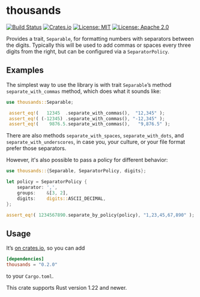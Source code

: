 # thousands

[![Build Status](https://travis-ci.org/tov/thousands-rs.svg?branch=master)](https://travis-ci.org/tov/thousands-rs)
[![Crates.io](https://img.shields.io/crates/v/thousands.svg?maxAge=2592000)](https://crates.io/crates/thousands)
[![License: MIT](https://img.shields.io/badge/license-MIT-blue.svg)](LICENSE-MIT)
[![License: Apache 2.0](https://img.shields.io/badge/license-Apache_2.0-blue.svg)](LICENSE-APACHE)

Provides a trait, `Separable`, for formatting numbers with separators
between the digits. Typically this will be used to add commas or spaces
every three digits from the right, but can be configured via a
`SeparatorPolicy`.

## Examples

The simplest way to use the library is with trait `Separable`’s method
`separate_with_commas` method, which does what it sounds like:

```rust
use thousands::Separable;

 assert_eq!(   12345  .separate_with_commas(),  "12,345" );
 assert_eq!( (-12345) .separate_with_commas(), "-12,345" );
 assert_eq!(    9876.5.separate_with_commas(),   "9,876.5" );
```

There are also methods `separate_with_spaces`, `separate_with_dots`, and
`separate_with_underscores`, in case you, your culture, or your file
format prefer those separators.

However, it's also possible to pass a policy for different behavior:

```rust
use thousands::{Separable, SeparatorPolicy, digits};

let policy = SeparatorPolicy {
    separator: ',',
    groups:    &[3, 2],
    digits:    digits::ASCII_DECIMAL,
};

assert_eq!( 1234567890.separate_by_policy(policy), "1,23,45,67,890" );
```

## Usage

It’s [on crates.io](https://crates.io/crates/thousands), so you can add

```toml
[dependencies]
thousands = "0.2.0"
```

to your `Cargo.toml`.

This crate supports Rust version 1.22 and newer.

